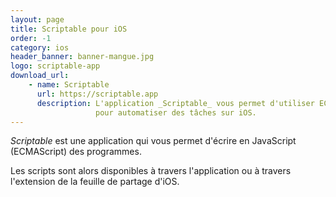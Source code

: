 ```yaml
---
layout: page
title: Scriptable pour iOS
order: -1
category: ios
header_banner: banner-mangue.jpg
logo: scriptable-app
download_url:
    - name: Scriptable
      url: https://scriptable.app
      description: L'application _Scriptable_ vous permet d'utiliser ECMAScript (JavaScript)
                   pour automatiser des tâches sur iOS.
---
```


_Scriptable_ est une application qui vous permet d'écrire en 
JavaScript (ECMAScript) des programmes.

Les scripts sont alors disponibles à travers l'application ou à travers
l'extension de la feuille de partage d'iOS.


